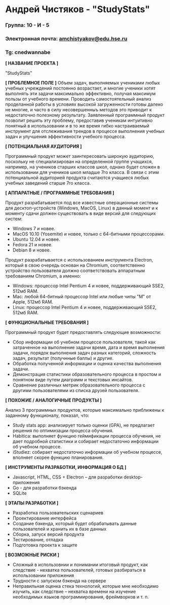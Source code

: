 # Андрей Чистяков - "StudyStats"

### Группа: 10 - И - 5
### Электронная почта: amchistyakov@edu.hse.ru
### Tg: cnedwannabe


**[ НАЗВАНИЕ ПРОЕКТА ]**

"StudyStats”

**[ ПРОБЛЕМНОЕ ПОЛЕ ]**
Объем задач, выполняемых учениками любых учебных учреждений постоянно возрастает, и многие ученики хотят выполнять эти задачи максимально эффективно, получая максимум пользы от учебного времени. Проводить самостоятельный анализ проделанной работы в условиях высокой загруженности готовы далеко не многие, и часто в силу несовершенныъ методов это приводит к недостаточно полезному результату. Заявленный программный продукт позволит решить эту проблему, предоставив ученикам интуитивно понятный в использовании и в то же время гибко настраиваемый инструмент для отслеживания трендов в процессе выполнения учебных задач и улучшения эффективности учебного процесса.

**[ ПОТЕНЦИАЛЬНАЯ АУДИТОРИЯ ]**

Программный продукт может заинтересовать широкую аудиторию, поскольку не специализирован на определенной группе учащихся, например, на учеников старших классов школ, однако будет сложен в использовании для учеников школ младше 7го класса. В связи с этим потенциальной аудиторией продукта считаются учащиеся любых учебных заведений старше 7го класса.

**[ АППАРАТНЫЕ / ПРОГРАММНЫЕ ТРЕБОВАНИЯ ]** 

Продукт разрабатывается под все известные операционные системы для десктоп-устройств (Windows, MacOS, Linux) в данный момент и к моменту сдачи должен существовать в виде версий для следующих систем:

* Windows 7 и новее.
* MacOS 10.10 (Yosemite) и новее, только с 64-битными процессорами.
* Ubuntu 12.04 и новее.
* Fedora 21 и новее.
* Debian 8 и новее.

Продукт разрабатывается с использованием инструмента Electron, который в свою очередь основан на Chromium, соответственно устройство пользователя должно соответствовать аппаратным требованиям Chromium, а именно:

* Windows: процеccор Intel Pentium 4 и новее, поддерживающий SSE2, 512мб RAM.
* Mac: любой 64-битный процессор Intel или любые чипы "M" от Apple, 512мб RAM.
* Linux: процеccор Intel Pentium 4 и новее, поддерживающий SSE2, 512мб RAM.

**[ ФУНКЦИОНАЛЬНЫЕ ТРЕБОВАНИЯ ]**

Программный продукт будет предоставлять следующие возможности:
* Сбор информации об учебном процессе пользователя, такой как затраченное на выполнение задачи время, дата и время выполнения задачи, порядок выполнения задач разных категорий, сложность задач, результат (получнные баллы) и другие. 
* Обработка полученной информации и оценка качествa выполнения задачи.
* Демонстрация статистики образовательного процесса в простом и понятном виде путем диаграмм и текстовых инсайтов.
* Сравнение различных метрик образовательного процесса с другими пользователями из списка друзей пользователя.

**[ ПОХОЖИЕ / АНАЛОГИЧНЫЕ ПРОДУКТЫ ]**

Анализ 3 программных продуктов, которые максимально приближены к заданному функционалу, показал, что:

* Study stats app: анализирует только оценки (GPA), не предлагает решения по оптимизации процесса обучения.
* Habitica: выполняет функцию геймификации процесса обучения, не дает подробной статистики и собирает недостаточно информации об учебном процессе.
* iStudiez: собирает недостаточно информации об учебном процессе, вполняет скорее функцию планирования.

**[ ИНСТРУМЕНТЫ РАЗРАБОТКИ, ИНФОРМАЦИЯ О БД ]**

*	Javascript, HTML, CSS + Electron – для разработки desktop-приложения
*	Go - для разработки бэкенда
*	SQLite

**[ ЭТАПЫ РАЗРАБОТКИ ]**

*	Разработка пользовательских сценариев
*	Проектирование интерфейса
*	Создание бэкенда, который будет обрабатывать данные пользователей и хранить их в базе данных
*	Сборка, запуск версий продукта
*	Тестирование, отладка
*	Подготовка проекта к защите

**[ ВОЗМОЖНЫЕ РИСКИ ]**

* Сложный в использовнии и понимании итоговый продукт, как следствие - нехватка пользователей, готовых разбираться в использовании приложения
*	Трудности с запуском бэкенда на сервере
*	Неправильная оценка стека технологий, которые мне необходимо изучить, как следствие – нехватка времени на изучение необходимых языков программирования, фреймворков и т. п.
